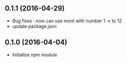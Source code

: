 ## 0.1.1 (2016-04-29)
- Bug fixes : now can use mont with number 1 -> to 12
- update package.json

## 0.1.0 (2016-04-04)
- Initialize npm module
